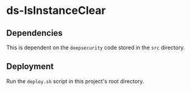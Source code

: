 # ds-IsInstanceClear

## Dependencies

This is dependent on the `deepsecurity` code stored in the `src` directory.

## Deployment

Run the `deploy.sh` script in this project's root directory.
